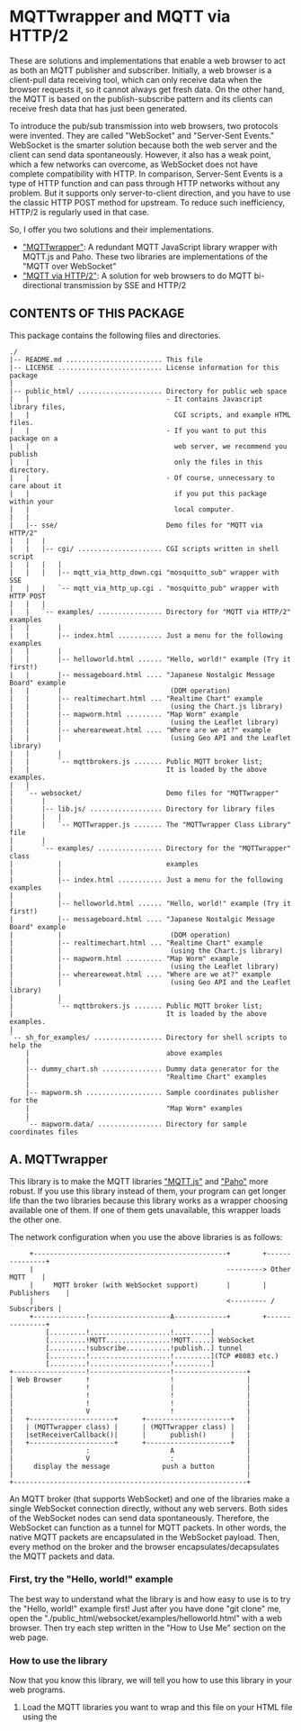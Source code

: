 # MQTTwrapper and MQTT via HTTP/2

These are solutions and implementations that enable a web browser to act as both an MQTT publisher and subscriber. Initially, a web browser is a client-pull data receiving tool, which can only receive data when the browser requests it, so it cannot always get fresh data. On the other hand, the MQTT is based on the publish-subscribe pattern and its clients can receive fresh data that has just been generated.

To introduce the pub/sub transmission into web browsers, two protocols were invented. They are called "WebSocket" and "Server-Sent Events." WebSocket is the smarter solution because both the web server and the client can send data spontaneously. However, it also has a weak point, which a few networks can overcome, as WebSocket does not have complete compatibility with HTTP. In comparison, Server-Sent Events is a type of HTTP function and can pass through HTTP networks without any problem. But it supports only server-to-client direction, and you have to use the classic HTTP POST method for upstream. To reduce such inefficiency, HTTP/2 is regularly used in that case.

So, I offer you two solutions and their implementations.

* ["MQTTwrapper"](#a-mqttwrapper): A redundant MQTT JavaScript library wrapper with MQTT.js and Paho. These two libraries are implementations of the "MQTT over WebSocket"
* ["MQTT via HTTP/2"](#b-mqtt-via-http2): A solution for web browsers to do MQTT bi-directional transmission by SSE and HTTP/2


## CONTENTS OF THIS PACKAGE

This package contains the following files and directories.

```
./
|-- README.md ........................ This file
|-- LICENSE .......................... License information for this package
|
|-- public_html/ ..................... Directory for public web space
|   |                                  - It contains Javascript library files,
|   |                                    CGI scripts, and example HTML files.
|   |                                  - If you want to put this package on a
|   |                                    web server, we recommend you publish
|   |                                    only the files in this directory.
|   |                                  - Of course, unnecessary to care about it
|   |                                    if you put this package within your
|   |                                    local computer.
|   |
|   |-- sse/                           Demo files for "MQTT via HTTP/2"
|   |   |
|   |   |-- cgi/ ..................... CGI scripts written in shell script
|   |   |   |
|   |   |   |-- mqtt_via_http_down.cgi "mosquitto_sub" wrapper with SSE
|   |   |   `-- mqtt_via_http_up.cgi . "mosquitto_pub" wrapper with HTTP POST
|   |   |
|   |   `-- examples/ ................ Directory for "MQTT via HTTP/2" examples
|   |       |
|   |       |-- index.html ........... Just a menu for the following examples
|   |       |
|   |       |-- helloworld.html ...... "Hello, world!" example (Try it first!)
|   |       |-- messageboard.html .... "Japanese Nostalgic Message Board" example
|   |       |                           (DOM operation)
|   |       |-- realtimechart.html ... "Realtime Chart" example
|   |       |                           (using the Chart.js library)
|   |       |-- mapworm.html ......... "Map Worm" example 
|   |       |                           (using the Leaflet library)
|   |       |-- whereareweat.html .... "Where are we at?" example
|   |       |                           (using Geo API and the Leaflet library)
|   |       |
|   |       `-- mqttbrokers.js ....... Public MQTT broker list;
|   |                                  It is loaded by the above examples.
|   |
|   `-- websocket/                     Demo files for "MQTTwrapper"
|       |
|       |-- lib.js/ .................. Directory for library files
|       |   |
|       |   `-- MQTTwrapper.js ....... The "MQTTwrapper Class Library" file
|       |
|       `-- examples/ ................ Directory for the "MQTTwrapper" class
|           |                          examples
|           |
|           |-- index.html ........... Just a menu for the following examples
|           |
|           |-- helloworld.html ...... "Hello, world!" example (Try it first!)
|           |-- messageboard.html .... "Japanese Nostalgic Message Board" example
|           |                           (DOM operation)
|           |-- realtimechart.html ... "Realtime Chart" example
|           |                           (using the Chart.js library)
|           |-- mapworm.html ......... "Map Worm" example 
|           |                           (using the Leaflet library)
|           |-- whereareweat.html .... "Where are we at?" example
|           |                           (using Geo API and the Leaflet library)
|           |
|           `-- mqttbrokers.js ....... Public MQTT broker list;
|                                      It is loaded by the above examples.
|
`-- sh_for_examples/ ................. Directory for shell scripts to help the
    |                                  above examples
    |
    |-- dummy_chart.sh ............... Dummy data generator for the
    |                                  "Realtime Chart" examples
    |
    |-- mapworm.sh ................... Sample coordinates publisher for the
    |                                  "Map Worm" examples
    |
    `-- mapworm.data/ ................ Directory for sample coordinates files
```


## A. MQTTwrapper

This library is to make the MQTT libraries ["MQTT.js"](https://github.com/mqttjs/MQTT.js) and ["Paho"](https://www.eclipse.org/paho/index.php?page=clients/js/index.php) more robust. If you use this library instead of them, your program can get longer life than the two libraries because this library works as a wrapper choosing available one of them. If one of them gets unavailable, this wrapper loads the other one.

The network configuration when you use the above libraries is as follows:

```
     +------------------------------------------------+        +---------------+
     |                                                ---------> Other MQTT    |
     |     MQTT broker (with WebSocket support)       |        | Publishers    |
     |                                                <--------- / Subscribers |
     +-------------!--------------------A-------------+        +---------------+
         [.........!....................!.........]
         [.........!MQTT................!MQTT.....] WebSocket
         [.........!subscribe...........!publish..] tunnel
         [.........!....................!.........](TCP #8083 etc.)
         [.........!....................!.........]
+------------------!--------------------!------------------+
| Web Browser      !                    !                  |
|                  !                    |                  |
|                  !                    !                  |
|                  !                    !                  |
|                  V                    !                  |
|   +---------------------+      +---------------------+   |
|   | (MQTTwrapper class) |      | (MQTTwrapper class) |   |
|   |setReceiverCallback()|      |      publish()      |   |
|   +---------------------+      +---------------------+   |
|                  :                    A                  |
|                  V                    :                  |
|     display the message             push a button        |
|                                                          |
+----------------------------------------------------------+
```

An MQTT broker (that supports WebSocket) and one of the libraries make a single WebSocket connection directly, without any web servers. Both sides of the WebSocket nodes can send data spontaneously. Therefore, the WebSocket can function as a tunnel for MQTT packets. In other words, the native MQTT packets are encapsulated in the WebSocket payload. Then, every method on the broker and the browser encapsulates/decapsulates the MQTT packets and data.

### First, try the "Hello, world!" example

The best way to understand what the library is and how easy to use is to try the "Hello, world!" example first! Just after you have done "git clone" me, open the "./public_html/websocket/examples/helloworld.html" with a web browser. Then try each step written in the "How to Use Me" section on the web page.

### How to use the library

Now that you know this library, we will tell you how to use this library in your web programs.

1. Load the MQTT libraries you want to wrap and this file on your HTML file using the <script> tags, like this:

```HTML:example1
<script src="https://unpkg.com/mqtt/dist/mqtt.min.js"></script>
<script src="https://cdnjs.cloudflare.com/ajax/libs/paho-mqtt/1.0.1/mqttws31.min.js"></script>
<script src="MQTTwrapper.js"></script>
```

(The place of the library file "MQTTwrapper.js" is written in the ["CONTENTS OF THIS PACKAGE"](#contents-of-this-package) section.)

**THE <script> TAG OF THIS FILE MUST BE LATER THAN THE MQTT LIBRARY TAGS!!!** Otherwise, this file will fail to wrap them.

If you want to specify the location URL of those libraries, specify the alternative URLs with the <script> "src" properties.

```HTML:example2
<script src="./js/mqtt.min.js"></script>
<script src="./js/mqttws31.min.js"></script>
<script src="MQTTwrapper.js"></script>
```

If you want to specify the order to try to wrap the MQTT libraries, you can write the order inside the script tag of the wrapper, like the following JSON:

```HTML:example3
<script src="./js/mqtt.min.js"></script>
<script src="./js/mqttws31.min.js"></script>
<script src="MQTTwrapper.js">
  { "order" : [ "Paho", "MQTT.js" ] }
</script>
```

The current names you can specify are only "MQTT.js" and "Paho." Be careful of typos in those spells. (Case sensitive) When not specified, the current default order is 1."MQTT.js" 2."Paho."

2. Use the "MQTTwrapper" class in your JavaScript. Here is an example.

```Javascript:example1
client = new MQTTwrapper('ws://broker.mqttdashboard.com:8000/mqtt');
if (client) {
  client.connect({
    "cbConnected"   :()=>{console.log('Connected'                       );
                          client.subscribe('testtopic/#'                );
                          client.publish('test/channel1','Hello, world!');},
    "cbDisconnected":()=>{console.log('Discnnected normally'            );},
    "cbKilled"      :()=>{console.log('Discnnected suddenly'            );},
    "cbFailed"      :()=>{console.log('Failed to connect'               );}
  });
  client.setReceiverCallback(
    function(message,topic){console.log(topic+':'+message);}
  );
} else {
  console.error('Cannot create an instance');
}
```

See the reference section for detail.

### REFERENCE ("MQTTwrapper" Class)

```
* <Property,static> sLibname
    Usage : str = MQTTerapper.sLibname;
            - str ........ String variable to know which library
                           is wrapped.
    Return: At this version, this property returns one of the following
            names.
            - "MQTT.js" .. When this class wraps the MQTT.js.
            - "Paho" ..... When this class wraps the Eclipse Paho.
    Desc. : You can know which library is wrapped this time by
            reading this property. But note that we may change the
            word or spell of the name in the future. So the behavior
            of your program should not strictly depend on the strict
            spell.
            This property is a readonly one.
* <Function> constructor()
    Usage : obj = new MQTTwrapper(url, [id]);
            - obj ... Variable to stock an object instance.
            - url ... URL to connect the MQTT broker.
                      (It must support "MQTT over WebSocket")
            - id .... MQTT Client ID. You can omit this, and we
                      recommend doing so. In that case, this wrapper
                      generates an ID randomly. to do so. In that
                      case, this wrapper generates the ID.
    Desc. : You have to call this at first. However, the constructor
            does not connect to the broker yet. The "connect()" method
            is to connect to it.
* <Function> connect()
    Usage : obj.connect([opt])
            - opt .. Option parameter object. You can contain the
                     following properties.
                     (1) Callback functions
                       [cbConnected]   : Callback function that is called
                                         when connected successfully.
                       [cbDisconnected]: Callback function that is called
                                         when dicconnected normally. When
                                         you do not omit the "onKilled,"
                                         this value will be copied to it.
                       [cbKilled]      : Callback function that is called
                                         when dicconnected unintentionally.
                                         In case you need to reconnect,
                                         you can use this callback as a
                                         trigger.
                                         If you do not give me a valid
                                         value, the value of the
                                         "onDisconnected" will be copied.
                       [cbFailed]      : Callback function that is called
                                         when failed to connect to the
                                         broker. This function accept one
                                         argument.
                                           1. (string type) To get the error
                                              message
                     (2) "Will message" parameters (optional)
                       [will].topic    : Topic name (string type) for
                                         the will message. (Mandatory when
                                         you set the "will" property)
                       [will].message  : Message body (string type)
                                         for the will message. (Mandatory
                                         when you set the "will" property)
                       [will].[qos]    : MQTT QoS for the will message.
                                         (You can omit this)
                       [will].[retain] : MQTT Retain flag for the will
                                         message. (You can omit this)
    Return: Nothing.
    Desc. : This method will try to establish the connection when you
            call. And these callback functions will start being called
            when the connection is established, closed, or failed.
* <Function> dicconnect()
    Usage : obj.disconnect();
            - obj ............. Variable stocking the object instance.
    Return: Nothing.
    Desc. : This method is to close the connection. And the
            "onDisconnected" callback function you registered by the
            "connect()" method may be called soon if the connection
            is alive and it has been closed.
            It is meaningless to call this method when you had not
            called the "connect()" method, but also harmless.
* <Function> setReceiverCallback()
    Usage : ret = obj.setReceiverCallback([cbReceived]);
            - ret ......... Boolean variable to receive success or
                            failure.
            - obj ......... Variable stocking the object instance.
            - cbReceived .. Callback function that is called when
                            a message string has arrived.
                            This function accepts three arguments.
                              1. (string type) To get the message body.
                              2. (string type) To get the topic name.
                              3. (object type) To get other info.
                                 This object has the following
                                 properties.
                                   qos    : (number type) MQTT QoS
                                            parameter. (0,1,2)
                                   retain : (boolean type) MQTT retain
                                            flag. (true/false)
                                   payloadBytes :
                                            (Uint8Array type) The
                                            message body. It means
                                            the same data as the first
                                            argument but with a
                                            different data type.
                                 Other properties are also visible,
                                 but you must not depend on them.
                                 They are only for debugging.
    Return: Returns true when this method registers/unregisters the
            callback function successfully. Or returns false when
            something wrong happens.
    Desc. : This method is to register the callback function that is
            called when a subscribing message arrives. You can get both
            the message body and the topic name with the function.
            Therefore, you should call this method before calling the
            "subscribe()" method.
            If no function is registered, the arrived messages will
            be purged.
            The function will be unregistered when you call this method
            with no argument or null value.
* <Function> subcscribe()
    Usage : ret = obj.subcscribe(topic, [opt]);
            - ret .... Boolean variable to receive whether success
                       or failure.
            - obj .... Variable stocking the object instance.
            - topic .. Topic name (string type) to subscribe.
            - opt ...... Option parameter object. You can contain the
                         following properties.
                           [qos]    : MQTT QoS. (Number type, 0, 1,
                                      or 2. Default is 0)
    Return: Returns true when this method can call the wrapping
            "subscribe()" method. (However, it does not mean that
            it succeeded in getting the acknowledgment for the request)
            The cases in this method return false are:
            - When the connection is not established.
            - When the "topic" is omitted.
            - When the "topic" is neither a string nor a number.
            - When the "topic" is empty.
    Desc. : Start subscribing to the MQTT topic. And the callback
            function registerd by the "setReceiverCallback()" method
            will start being called.
            If no callback function is registered by the
            "setReceiverCallback()" method, the arrived messages will
            be purged.
            Be careful that it will probably be failed to call this
            method just after calling the "connect()" method because
            the connection is not established yet.
* <Function> unsubcscribe()
    Usage : ret = obj.subcscribe(topic);
            - ret .... Boolean variable to receive whether success
                       or failure.
            - obj .... Variable stocking the object instance.
            - topic .. Topic name (string type) to subscribe.
    Return: Returns true when this method can call the wrapping
            "unsubscribe()" method. (However, it does not mean that
            it succeeded in getting the acknowledgment for the request)
            The cases this method returns false are:
            - When the connection is not established.
            - When the "topic" is omitted.
            - When the "topic" is neither a string nor a number.
            - When the "topic" is empty.
    Desc. : Finish subscribing to the MQTT topic. And the callback
            function registerd by the "setReceiverCallback()" method
            will finish being called.
            You have to specify the same topic as when you set it
            by calling the "subscribe()" method. Otherwise, maybe
            you cannot stop the subscribing.
* <Function> publish()
    Usage : ret = obj.publish(topic, message, opt);
            - ret ...... Boolean variable to receive whether success
                         or failure.
            - obj ...... Variable stocking the object instance.
            - topic .... (string type) Topic name to publish.
            - message .. (number or string or Uint8Array type)
                         Message body to publish.
            - opt ...... Option parameter object. You can contain the
                         following properties.
                           [qos]    : (Number type) MQTT QoS. (0, 1,
                                      or 2. Default is 0)
                           [retain] : (Boolean type) MQTT Retain flag.
                                      (true or false. Default is false)
    Return: Returns true when this method can call the wrapping
            "publish()" method. (However, it does not mean that it
            succeeded in getting the acknowledgment for the request)
            The cases this method returns false are:
            - When the connection is not established.
            - When the "topic" is omitted.
            - When the "topic" is neither a string nor a number.
            - When the "topic" is empty.
            - When the "message" is omitted.
            - When the "message" is neither a string nor a number.
    Desc. : Publish a message to the topic channel specified the
            "topic" argument.
            Be careful that it will probably be failed to call this
            method just after calling the "connect()" method because
            the connection is not established yet.
* <Property> bConnected
    Usage : status = obj.bConnected;
            - status ..... Boolean variable to know now is connected
                           or not.
            - obj ........ Variable stocking the object instance
    Return: True when the connection is established and alive.
            False when not in the case.
    Desc. : You can get the current status the connection to the
            broker is alive or not by reading the property.
            This property MUST BE a readonly one. So you MUST NOT
            write the new status into it.
```

## B. MQTT via HTTP/2

This is our solution for bi-directional MQTT transmission in HTTP compliance. The basic idea is that.

```
     +------------------------------------------------+        +---------------+
     |                                                ---------> Other MQTT    |
     |                   MQTT broker                  |        | Publishers    |
     |                                                <--------- / Subscribers |
     +------|---------------------------A-------------+        +---------------+
            |                           |
            |subscribe                  |publish
            |(MQTT #1883)               |(MQTT #1883)
            |                           |
+-----------|---------------------------|------------------+
|           |            Web Server     |                  |
|           V                           |                  |
|  +------------------------+  +------------------------+  |
|  |     mosquitto_sub      |  |     mosquitto_pub      |  |
|  |      wrapper CGI       |  |      wrapper CGI       |  |
|  |"mqtt_via_http_down.cgi"|  | "mqtt_via_http_up.cgi" |  |
|  +------------------------+  +------------------------+  |
|           !                           A                  |
+-----------!---------------------------!------------------+
      [.....!...........................!............]
      [.....!.Server....................!............]  HTTP/2
      [.....!..-Sent....................!.POST.......]  tunnel
      [.....!.Events....................!.Method.....] (HTTPS #443)
      [.....!(countinuous)..............!(one-shot)..]
      [.....!...........................!............]
+-----------!---------------------------!------------------+
|           !            Web Browser    !                  |
|           V                           !                  |
|   +---------------------+      +---------------------+   |
|   | (EventSource class) |      |  (fetch() method )  |   |
|   +---------------------+      +---------------------+   |
|           :                           A                  |
|           V                           :                  |
|     display the message          push a button           |
|                                                          |
+----------------------------------------------------------+
```

### Server-to-Browser Path (leftside in the figure)

There are two challenges for web browsers to become an MQTT subscriber. First, how to speak the MQTT protocol, and second, how to do server-push data receiving in HTTP compliance.
 To address the first challenge, the web browser uses a CGI mechanism to request the web server to execute the "mosquitto_sub" command. For the second challenge, the web browser uses the EventSource class to request the server to deliver data via Server-Sent Events.

### Browser-to-Server Path (rightside in the figure)

There is a similar issue with the server-to-browser path as well. That is how to speak the MQTT protocol. Therefore, the web browser utilizes a CGI mechanism by calling the fetch() method to request that the web server execute the "mosquitto_pub" command.

### To Reduce the HTTP Costs

The Server-Sent Events keep the HTTP connection during the MQTT subscription. On the other hand, the fetch() method requires a new HTTP connection for every new message it sends. Both ways require high costs. To make those data transmissions practical, HTTP/2 is necessary.

HTTP/2 can work like a kind of tunnel for traditional HTTP connections. More precisely, a single TCP connection for HTTP/2 can multiplex multiple traditional HTTP connections, each represented as a separate stream. Therefore, HTTP/2 is practically required to make a web browser an MQTT client. And moreover, TLS is also practically required for HTTP/2 because most modern web browsers refuse to enable HTTP/2 over non-TLS connection by security reasons.

### Try the "Hello, world!" example

The best way to understand the solution is and how easy to use is to try the "Hello, world!" example! Just after you have done "git clone" me, open the "./public_html/sse/examples/helloworld.html" with a web browser. Then try each step written in the "How to Use Me" section on the web page.


## LICENSE

This is a public-domain software (CC0). It means that all of the people can use this for any purposes with no restrictions at all. By the way, We are fed up with the side effects which are brought about by the major licenses.
